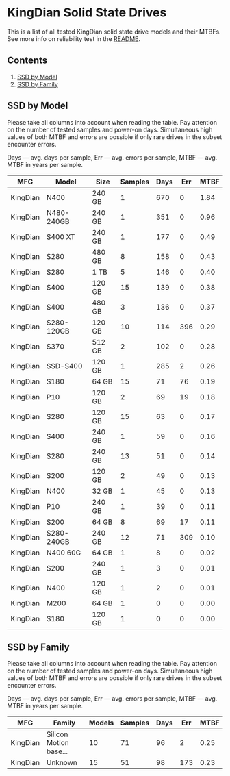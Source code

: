 KingDian Solid State Drives
===========================

This is a list of all tested KingDian solid state drive models and their MTBFs. See
more info on reliability test in the [README](https://github.com/linuxhw/SMART).

Contents
--------

1. [ SSD by Model  ](#ssd-by-model)
2. [ SSD by Family ](#ssd-by-family)

SSD by Model
------------

Please take all columns into account when reading the table. Pay attention on the
number of tested samples and power-on days. Simultaneous high values of both MTBF
and errors are possible if only rare drives in the subset encounter errors.

Days — avg. days per sample,
Err  — avg. errors per sample,
MTBF — avg. MTBF in years per sample.

| MFG       | Model              | Size   | Samples | Days  | Err   | MTBF |
|-----------|--------------------|--------|---------|-------|-------|------|
| KingDian  | N400               | 240 GB | 1       | 670   | 0     | 1.84   |
| KingDian  | N480-240GB         | 240 GB | 1       | 351   | 0     | 0.96   |
| KingDian  | S400 XT            | 240 GB | 1       | 177   | 0     | 0.49   |
| KingDian  | S280               | 480 GB | 8       | 158   | 0     | 0.43   |
| KingDian  | S280               | 1 TB   | 5       | 146   | 0     | 0.40   |
| KingDian  | S400               | 120 GB | 15      | 139   | 0     | 0.38   |
| KingDian  | S400               | 480 GB | 3       | 136   | 0     | 0.37   |
| KingDian  | S280-120GB         | 120 GB | 10      | 114   | 396   | 0.29   |
| KingDian  | S370               | 512 GB | 2       | 102   | 0     | 0.28   |
| KingDian  | SSD-S400           | 120 GB | 1       | 285   | 2     | 0.26   |
| KingDian  | S180               | 64 GB  | 15      | 71    | 76    | 0.19   |
| KingDian  | P10                | 120 GB | 2       | 69    | 19    | 0.18   |
| KingDian  | S280               | 120 GB | 15      | 63    | 0     | 0.17   |
| KingDian  | S400               | 240 GB | 1       | 59    | 0     | 0.16   |
| KingDian  | S280               | 240 GB | 13      | 51    | 0     | 0.14   |
| KingDian  | S200               | 120 GB | 2       | 49    | 0     | 0.13   |
| KingDian  | N400               | 32 GB  | 1       | 45    | 0     | 0.13   |
| KingDian  | P10                | 240 GB | 1       | 39    | 0     | 0.11   |
| KingDian  | S200               | 64 GB  | 8       | 69    | 17    | 0.11   |
| KingDian  | S280-240GB         | 240 GB | 12      | 71    | 309   | 0.10   |
| KingDian  | N400 60G           | 64 GB  | 1       | 8     | 0     | 0.02   |
| KingDian  | S200               | 240 GB | 1       | 3     | 0     | 0.01   |
| KingDian  | N400               | 120 GB | 1       | 2     | 0     | 0.01   |
| KingDian  | M200               | 64 GB  | 1       | 0     | 0     | 0.00   |
| KingDian  | S180               | 120 GB | 1       | 0     | 0     | 0.00   |

SSD by Family
-------------

Please take all columns into account when reading the table. Pay attention on the
number of tested samples and power-on days. Simultaneous high values of both MTBF
and errors are possible if only rare drives in the subset encounter errors.

Days — avg. days per sample,
Err  — avg. errors per sample,
MTBF — avg. MTBF in years per sample.

| MFG       | Family                 | Models | Samples | Days  | Err   | MTBF |
|-----------|------------------------|--------|---------|-------|-------|------|
| KingDian  | Silicon Motion base... | 10     | 71      | 96    | 2     | 0.25   |
| KingDian  | Unknown                | 15     | 51      | 98    | 173   | 0.23   |
